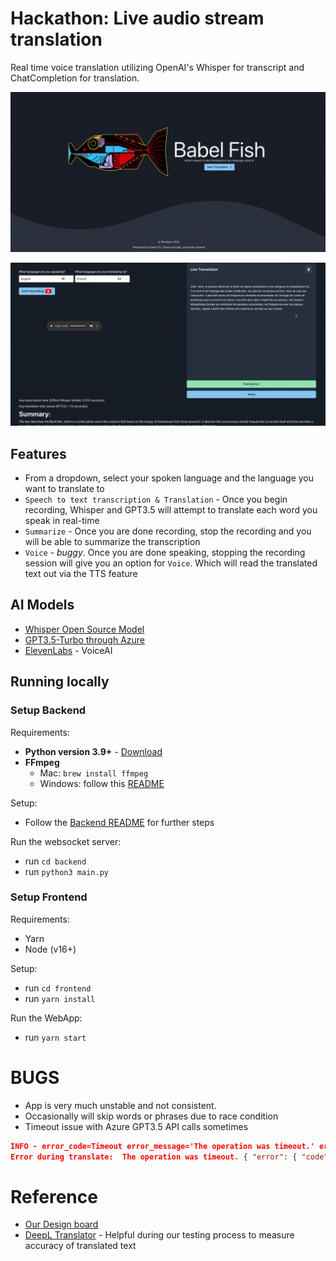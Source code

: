 # Hackathon: Live audio stream translation

Real time voice translation utilizing OpenAI's Whisper for transcript and ChatCompletion for translation.

![](./img/2023-03-29-19-11-23.png)

![](./img/2023-03-29-20-35-51.png)

## Features

- From a dropdown, select your spoken language and the language you want to translate to
- `Speech to text transcription & Translation` - Once you begin recording, Whisper and GPT3.5 will attempt to translate each word you speak in real-time
- `Summarize` - Once you are done recording, stop the recording and you will be able to summarize the transcription
- `Voice` - _buggy_. Once you are done speaking, stopping the recording session will give you an option for `Voice`. Which will read the translated text out via the TTS feature

## AI Models

- [Whisper Open Source Model](https://github.com/openai/whisper)
- [GPT3.5-Turbo through Azure](https://learn.microsoft.com/en-us/azure/cognitive-services/openai/chatgpt-quickstart?tabs=command-line&pivots=programming-language-python)
- [ElevenLabs](https://beta.elevenlabs.io/voice-lab) - VoiceAI

## Running locally

### Setup Backend

Requirements:

- **Python version 3.9+** - [Download](https://www.python.org/downloads/)
- **FFmpeg**
  - Mac: `brew install ffmpeg`
  - Windows: follow this [README](https://github.com/openai/whisper#:~:text=It%20also%20requires%20the%20command%2Dline%20tool%20ffmpeg%20to%20be%20installed%20on%20your%20system%2C%20which%20is%20available%20from%20most%20package%20managers%3A)

Setup:

- Follow the [Backend README](./backend/README.md) for further steps

Run the websocket server:

- run `cd backend`
- run `python3 main.py`

### Setup Frontend

Requirements:

- Yarn
- Node (v16+)

Setup:

- run `cd frontend`
- run `yarn install`

Run the WebApp:

- run `yarn start`

# BUGS

- App is very much unstable and not consistent.
- Occasionally will skip words or phrases due to race condition
- Timeout issue with Azure GPT3.5 API calls sometimes

```json
INFO - error_code=Timeout error_message='The operation was timeout.' error_param=None error_type=None message='OpenAI API error received' stream_error=False
Error during translate:  The operation was timeout. { "error": { "code": "Timeout", "message": "The operation was timeout." } } 408 {'error': {'code': 'Timeout', 'message': 'The operation was timeout.'}} {'Content-Length': '75', 'Content-Type': 'application/json', 'apim-request-id': 'a0cecbef-1a20-406e-850a-138d89755b6c', 'Strict-Transport-Security': 'max-age=31536000; includeSubDomains; preload', 'x-content-type-options': 'nosniff', 'x-ms-region': 'South Central US', 'Date': 'Tue, 28 Mar 2023 19:15:28 GMT'}
```

# Reference

- [Our Design board](https://miro.com/app/board/uXjVMYdu0gI=/?share_link_id=292311427256)
- [DeepL Translator](https://www.deepl.com/translator#es/en/%C2%A1Hola%20Testing!%20Esta%20es%20la%20aplicaci%C3%B3n%20Babelfish%20que%20transcribir%C3%A1%20tu%20audio%20en%20vivo%20y%20lo%20traducir%C3%A1%20al%20mismo%20tiempo.%20Lo%20siento%2C%20no%20voy%20a%20traducir%20ese%20mensaje%20ya%20que%20contiene%20violencia%20y%20no%20es%20apropiado.) - Helpful during our testing process to measure accuracy of translated text
